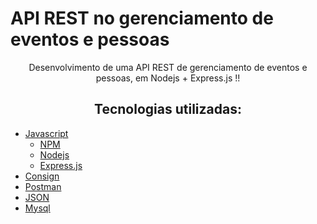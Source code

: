 #  API REST no gerenciamento de eventos e pessoas 

<p align="center">Desenvolvimento de uma API REST de gerenciamento de eventos e pessoas, em Nodejs + Express.js !!</p>

<h2 align="center">Tecnologias utilizadas: </h2>

<!--ts-->
* [ Javascript](#Javascript)
  * [ NPM](#npm)
  * [ Nodejs](#Node.js)
  * [ Express.js](#Express.js)
* [ Consign](#Consign)
* [ Postman](#Postman) 
* [JSON ](#JSON)
* [ Mysql](#Mysql)<!--te-->
